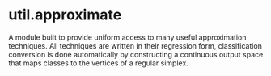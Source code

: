 # util.approximate

A module built to provide uniform access to many useful approximation
techniques. All techniques are written in their regression form,
classification conversion is done automatically by constructing a
continuous output space that maps classes to the vertices of a regular
simplex.
